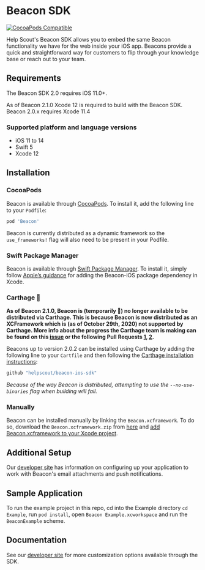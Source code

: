 # Beacon SDK

[![CocoaPods Compatible](https://img.shields.io/cocoapods/v/Beacon.svg)](https://img.shields.io/cocoapods/v/Beacon.svg)

Help Scout's Beacon SDK allows you to embed the same Beacon functionality we have for the web inside your iOS app. Beacons provide a quick and straightforward way for customers to flip through your knowledge base or reach out to your team.

## Requirements

The Beacon SDK 2.0 requires iOS 11.0+.

As of Beacon 2.1.0 Xcode 12 is required to build with the Beacon SDK.
Beacon 2.0.x requires Xcode 11.4

### Supported platform and language versions

* iOS 11 to 14
* Swift 5
* Xcode 12

## Installation

### CocoaPods

Beacon is available through [CocoaPods][1]. To install it, add the following line to your `Podfile`:

```ruby
pod 'Beacon'
```

Beacon is currently distributed as a dynamic framework so the `use_frameworks!` flag will also need to be present in your Podfile.

### Swift Package Manager

Beacon is available through [Swift Package Manager](https://swiftpackageregistry.com/helpscout/beacon-ios-sdk). To install it, simply follow [Apple’s guidance](https://developer.apple.com/documentation/xcode/adding_package_dependencies_to_your_app) for adding the Beacon-iOS package dependency in Xcode.

### Carthage 🛑

**As of Beacon 2.1.0, Beacon is (temporarily 🤞) no longer available to be distributed via Carthage.  This is because Beacon is now distributed as an XCFramework which is (as of October 29th, 2020) not supported by Carthage.  More info about the progress the Carthage team is making can be found on this [issue](https://github.com/Carthage/Carthage/issues/3019) or the following Pull Requests [1](https://github.com/Carthage/Carthage/pull/3071), [2](https://github.com/Carthage/Carthage/pull/2881).**

Beacons up to version 2.0.2 can be installed using Carthage by adding the following line to your `Cartfile` and then following the [Carthage installation instructions][2]:

```ruby
github "helpscout/beacon-ios-sdk"
```

_Because of the way Beacon is distributed, attempting to use the `--no-use-binaries` flag when building will fail._

### Manually

Beacon can be installed manually by linking the `Beacon.xcframework`. To do so, download the `Beacon.xcframework.zip` from [here](https://github.com/helpscout/beacon-ios-sdk/releases) and [add Beacon.xcframework to your Xcode project](https://developer.apple.com/library/archive/technotes/tn2435/_index.html).

## Additional Setup

Our [developer site](https://developer.helpscout.com/beacon-2/ios/#additional-setup) has information on configuring up your application to work with Beacon's email attachments and push notifications.

## Sample Application

To run the example project in this repo, cd into the Example directory `cd Example`, run `pod install`, open `Beacon Example.xcworkspace` and run the `BeaconExample` scheme.

## Documentation

See our [developer site](https://developer.helpscout.com/beacon-2/ios/) for more customization options available through the SDK.

[1]:    http://cocoapods.org
[2]:    https://github.com/Carthage/Carthage#adding-frameworks-to-an-application
